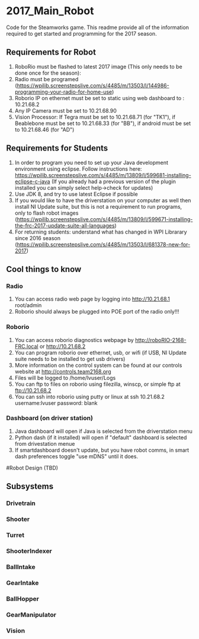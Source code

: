 # 2017_Main_Robot
Code for the Steamworks game. This readme provide all of the information required to get started and programming for the 2017 season. 

## Requirements for Robot
1. RoboRio must be flashed to latest 2017 image (This only needs to be done once for the season): 
2. Radio must be programed (https://wpilib.screenstepslive.com/s/4485/m/13503/l/144986-programming-your-radio-for-home-use)
3. Roborio IP on ethernet must be set to static using web dashboard to : 10.21.68.2
4. Any IP Camera must be set to 10.21.68.90
5. Vision Processor: If Tegra must be set to 10.21.68.71 (for "TK1"), if Beablebone must be set to 10.21.68.33 (for "BB"), if android must be set to 10.21.68.46 (for "AD")

## Requirements for Students
1. In order to program you need to set up your Java development environment using eclipse. Follow instructions here: https://wpilib.screenstepslive.com/s/4485/m/13809/l/599681-installing-eclipse-c-java (If you already had a previous version of the plugin installed you can simply select help->check for updates)
2. Use JDK 8, and try to use latest Eclipse if possible
3. If you would like to have the driverstation on your computer as well then install NI Update suite, but this is not a requirement to run programs, only to flash robot images (https://wpilib.screenstepslive.com/s/4485/m/13809/l/599671-installing-the-frc-2017-update-suite-all-languages)
4. For returning students: understand what has changed in WPI Librarary since 2016 season (https://wpilib.screenstepslive.com/s/4485/m/13503/l/681378-new-for-2017)

## Cool things to know
### Radio
1. You can access radio web page by logging into http://10.21.68.1 root/admin
2. Roborio should always be plugged into POE port of the radio only!!!

### Roborio
1. You can access roborio diagnostics webpage by http://roboRIO-2168-FRC.local or http://10.21.68.2
2. You can program roborio over ethernet, usb, or wifi (if USB, NI Update suite needs to be installed to get usb drivers)
3. More information on the control system can be found at our controls website at http://controls.team2168.org
4. Files will be logged to /home/lvuser/Logs
5. You can ftp to files on roborio using filezilla, winscp, or simple ftp at ftp://10.21.68.2
6. You can ssh into roborio using putty or linux at ssh 10.21.68.2 username:lvuser password: blank

### Dashboard (on driver station)
1. Java dashboard will open if Java is selected from the driverstation menu
2. Python dash (if it installed) will open if "default" dashboard is selected from drivestation menue
3. If smartdashboard doesn't update, but you have robot comms, in smart dash preferences toggle "use mDNS" until it does. 


#Robot Design (TBD)
## Subsystems
### Drivetrain

### Shooter

### Turret

### ShooterIndexer

### BallIntake

### GearIntake

### BallHopper

### GearManipulator

### Vision



